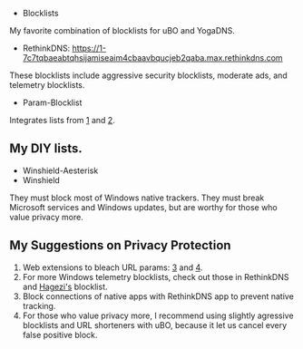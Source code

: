* Blocklists

My favorite combination of blocklists for uBO and YogaDNS.

* RethinkDNS: https://1-7c7tqbaeabtqhsijamiseaim4cbaavbqucjeb2qaba.max.rethinkdns.com

These blocklists include aggressive security blocklists, moderate ads, and telemetry blocklists.

* Param-Blocklist

Integrates lists from [1](https://github.com/kong0107/search-params-remover) and [2](https://github.com/mpchadwick/tracking-query-params-registry).

## My DIY lists.
* Winshield-Aesterisk
* Winshield

They must block most of Windows native trackers. They must break Microsoft services and Windows updates, but are worthy for those who value privacy more.

## My Suggestions on Privacy Protection
1. Web extensions to bleach URL params: [3](https://chromewebstore.google.com/detail/clearurls/lckanjgmijmafbedllaakclkaicjfmnk) and [4](https://chromewebstore.google.com/detail/search-params-remover/gfmcbkcihnobpalkdakmmecajahgnnol).
2. For more Windows telemetry blocklists, check out those in RethinkDNS and [Hagezi's](https://raw.githubusercontent.com/hagezi/dns-blocklists/main/domains/native.winoffice.txt) blocklist.
3. Block connections of native apps with RethinkDNS app to prevent native tracking.
4. For those who value privacy more, I recommend using slightly agressive blocklists and URL shorteners with uBO, because it let us cancel every false positive block.
